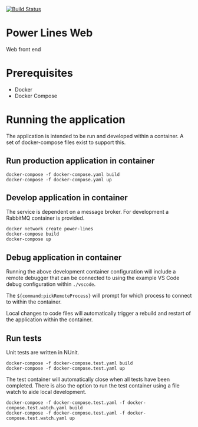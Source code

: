 [![Build Status](https://dev.azure.com/johnwatson484/John%20D%20Watson/_apis/build/status/johnwatson484.power-lines-web?branchName=master)](https://dev.azure.com/johnwatson484/John%20D%20Watson/_build/latest?definitionId=35&branchName=master)

# Power Lines Web
Web front end

# Prerequisites
- Docker
- Docker Compose

# Running the application
The application is intended to be run and developed within a container.  A set of docker-compose files exist to support this.

## Run production application in container

```
docker-compose -f docker-compose.yaml build
docker-compose -f docker-compose.yaml up
```

## Develop application in container

The service is dependent on a message broker. For development a RabbitMQ container is provided.

```
docker network create power-lines
docker-compose build
docker-compose up
```

## Debug application in container
Running the above development container configuration will include a remote debugger that can be connected to using the example VS Code debug configuration within `./vscode`.

The `${command:pickRemoteProcess}` will prompt for which process to connect to within the container.  

Local changes to code files will automatically trigger a rebuild and restart of the application within the container.

## Run tests
Unit tests are written in NUnit.

```
docker-compose -f docker-compose.test.yaml build
docker-compose -f docker-compose.test.yaml up
```

The test container will automatically close when all tests have been completed.  There is also the option to run the test container using a file watch to aide local development.

```
docker-compose -f docker-compose.test.yaml -f docker-compose.test.watch.yaml build
docker-compose -f docker-compose.test.yaml -f docker-compose.test.watch.yaml up
```
